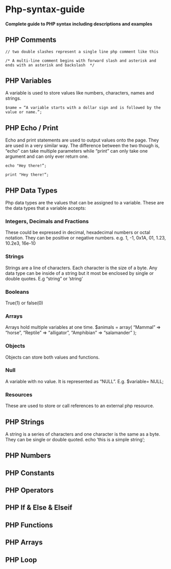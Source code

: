 # Php-syntax-guide
#### Complete guide to PHP syntax including descriptions and examples

## PHP Comments

```
// two double slashes represent a single line php comment like this 

/* A multi-line comment begins with forward slash and asterisk and ends with an asterisk and backslash  */ 
```

## PHP Variables

A variable is used to store values like numbers, characters, names and strings. 
```
$name = “A variable starts with a dollar sign and is followed by the value or name.”;
```


## PHP Echo / Print

Echo and print statements are used to output values onto the page. They are used in a very similar way. The difference between the two though is, “echo” can take multiple parameters while “print” can only take one argument and can only ever return one. 
```
echo "Hey there!”;

print "Hey there!“;

```
## PHP Data Types

Php data types are the values that can be assigned to a variable. These are the data types that a variable accepts:

### Integers, Decimals and Fractions
These could be expressed in decimal, hexadecimal numbers or octal notation. They can be positive or negative numbers.
e.g. 1, -1, 0x1A, 01, 1.23, 10.2e3, 16e-10

### Strings
Strings are a line of characters. Each character is the size of a byte. Any data type can be inside of a string but it most be enclosed by single or double quotes.
E.g “string” or ’string’

### Booleans
True(1) or false(0)

### Arrays
Arrays hold multiple variables at one time.
$animals = array(
    “Mammal” => “horse”,
    “Reptile” => “alligator”,
    “Amphibian” => “salamander”
);


### Objects
Objects can store both values and functions.

### Null 

A variable with no value. It is represented as “NULL”.
E.g. $variable= NULL;

### Resources
These are used to store or call references to an external php resource.



## PHP Strings

A string is a series of characters and one character is the same as a byte. They can be single or double quoted.
echo ‘this is a simple string’;


## PHP Numbers


## PHP Constants


## PHP Operators


## PHP If & Else & Elseif



## PHP Functions



## PHP Arrays



## PHP Loop



